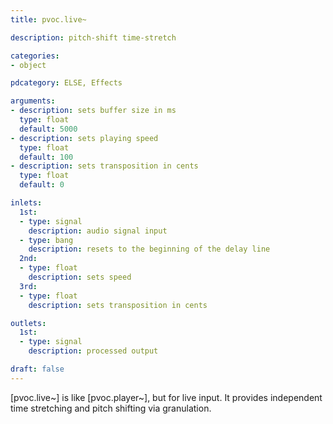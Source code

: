 ```yaml
---
title: pvoc.live~

description: pitch-shift time-stretch

categories:
- object

pdcategory: ELSE, Effects

arguments:
- description: sets buffer size in ms
  type: float
  default: 5000
- description: sets playing speed
  type: float
  default: 100
- description: sets transposition in cents
  type: float
  default: 0

inlets:
  1st:
  - type: signal
    description: audio signal input
  - type: bang
    description: resets to the beginning of the delay line
  2nd:
  - type: float
    description: sets speed
  3rd:
  - type: float
    description: sets transposition in cents

outlets:
  1st:
  - type: signal
    description: processed output

draft: false
---
```


[pvoc.live~] is like [pvoc.player~], but for live input. It provides independent time stretching and pitch shifting via granulation.

